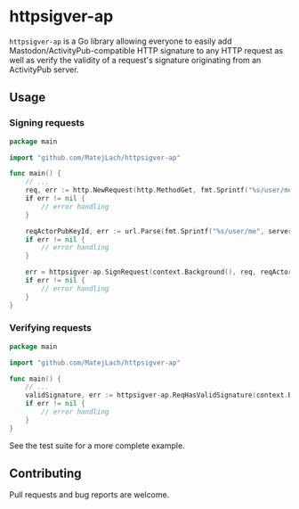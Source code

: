 # httpsigver-ap


`httpsigver-ap` is a Go library allowing everyone to easily add Mastodon/ActivityPub-compatible HTTP signature to any HTTP request as well 
as verify the validity of a request's signature originating from an ActivityPub server.  

## Usage

### Signing requests

```go
package main

import "github.com/MatejLach/httpsigver-ap"

func main() {
	// ...
	req, err := http.NewRequest(http.MethodGet, fmt.Sprintf("%s/user/me", server.URL), nil)
	if err != nil {
		// error handling
	}

	reqActorPubKeyId, err := url.Parse(fmt.Sprintf("%s/user/me", server.URL))
	if err != nil {
		// error handling
	}

	err = httpsigver-ap.SignRequest(context.Background(), req, reqActorPubKeyId, privateKeyPem.String())
	if err != nil {
		// error handling
	}
}
```

### Verifying requests

```go
package main

import "github.com/MatejLach/httpsigver-ap"

func main() {
	// ...
	validSignature, err := httpsigver-ap.ReqHasValidSignature(context.Background(), req, "", true)
	if err != nil { 
		// error handling
	}
}
```

See the test suite for a more complete example. 

## Contributing

Pull requests and bug reports are welcome.
